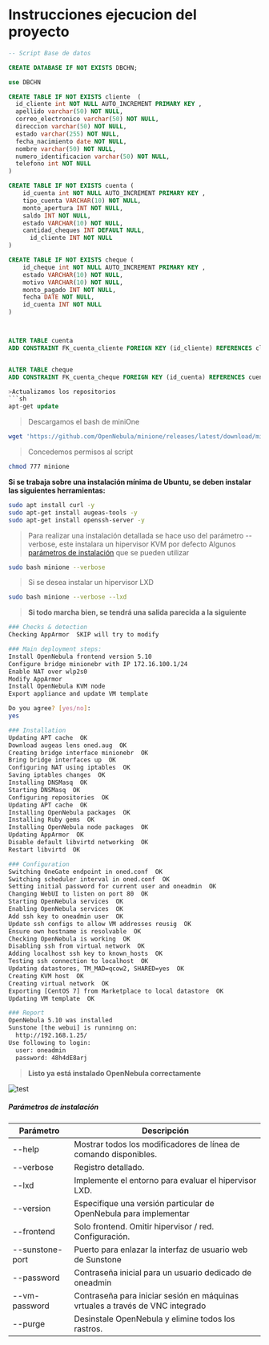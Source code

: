 # Instrucciones ejecucion del proyecto

```sql
-- Script Base de datos

CREATE DATABASE IF NOT EXISTS DBCHN;

use DBCHN

CREATE TABLE IF NOT EXISTS cliente  (
  id_cliente int NOT NULL AUTO_INCREMENT PRIMARY KEY ,
  apellido varchar(50) NOT NULL,
  correo_electronico varchar(50) NOT NULL,
  direccion varchar(50) NOT NULL,
  estado varchar(255) NOT NULL,
  fecha_nacimiento date NOT NULL,
  nombre varchar(50) NOT NULL,
  numero_identificacion varchar(50) NOT NULL,
  telefono int NOT NULL
)

CREATE TABLE IF NOT EXISTS cuenta (
    id_cuenta int NOT NULL AUTO_INCREMENT PRIMARY KEY ,
    tipo_cuenta VARCHAR(10) NOT NULL,
    monto_apertura INT NOT NULL,
    saldo INT NOT NULL,
    estado VARCHAR(10) NOT NULL,
    cantidad_cheques INT DEFAULT NULL,
	  id_cliente INT NOT NULL    
)

CREATE TABLE IF NOT EXISTS cheque (
    id_cheque int NOT NULL AUTO_INCREMENT PRIMARY KEY ,
    estado VARCHAR(10) NOT NULL,
    motivo VARCHAR(10) NOT NULL,
    monto_pagado INT NOT NULL,
    fecha DATE NOT NULL,
    id_cuenta INT NOT NULL    
)



ALTER TABLE cuenta
ADD CONSTRAINT FK_cuenta_cliente FOREIGN KEY (id_cliente) REFERENCES cliente(id_cliente);


ALTER TABLE cheque
ADD CONSTRAINT FK_cuenta_cheque FOREIGN KEY (id_cuenta) REFERENCES cuenta(id_cuenta);

>Actualizamos los repositorios
```sh
apt-get update
```
>Descargamos el bash de miniOne
```sh
wget 'https://github.com/OpenNebula/minione/releases/latest/download/minione'
```

>Concedemos permisos al script
```sh
chmod 777 minione
```
**Si se trabaja sobre una instalación mínima de Ubuntu, se deben instalar las siguientes herramientas:**
```sh
sudo apt install curl -y
sudo apt-get install augeas-tools -y
sudo apt-get install openssh-server -y
```

>Para realizar una instalación detallada se hace uso del parámetro --verbose, este instalara un hipervisor KVM por defecto
>Algunos  [parámetros de instalación](#Parámetros-de-instalación) que se pueden utilizar
```sh
sudo bash minione --verbose
```
>Si se desea instalar un hipervisor LXD
```sh
sudo bash minione --verbose --lxd
```
> __Si todo marcha bien, se tendrá una salida parecida a la siguiente__

```sh
### Checks & detection
Checking AppArmor  SKIP will try to modify

### Main deployment steps:
Install OpenNebula frontend version 5.10
Configure bridge minionebr with IP 172.16.100.1/24
Enable NAT over wlp2s0
Modify AppArmor
Install OpenNebula KVM node
Export appliance and update VM template

Do you agree? [yes/no]:
yes

### Installation
Updating APT cache  OK
Download augeas lens oned.aug  OK
Creating bridge interface minionebr  OK
Bring bridge interfaces up  OK
Configuring NAT using iptables  OK
Saving iptables changes  OK
Installing DNSMasq  OK
Starting DNSMasq  OK
Configuring repositories  OK
Updating APT cache  OK
Installing OpenNebula packages  OK
Installing Ruby gems  OK
Installing OpenNebula node packages  OK
Updating AppArmor  OK
Disable default libvirtd networking  OK
Restart libvirtd  OK

### Configuration
Switching OneGate endpoint in oned.conf  OK
Switching scheduler interval in oned.conf  OK
Setting initial password for current user and oneadmin  OK
Changing WebUI to listen on port 80  OK
Starting OpenNebula services  OK
Enabling OpenNebula services  OK
Add ssh key to oneadmin user  OK
Update ssh configs to allow VM addresses reusig  OK
Ensure own hostname is resolvable  OK
Checking OpenNebula is working  OK
Disabling ssh from virtual network  OK
Adding localhost ssh key to known_hosts  OK
Testing ssh connection to localhost  OK
Updating datastores, TM_MAD=qcow2, SHARED=yes  OK
Creating KVM host  OK
Creating virtual network  OK
Exporting [CentOS 7] from Marketplace to local datastore  OK
Updating VM template  OK

### Report
OpenNebula 5.10 was installed
Sunstone [the webui] is runninng on:
  http://192.168.1.25/
Use following to login:
  user: oneadmin
  password: 48h4dE8arj
```

> __Listo ya está instalado OpenNebula correctamente__

![test](https://dc349.4shared.com/img/HoZMxd7Hea/s23/1727568b198/opennebula)
##### Parámetros de instalación                                                                                                 
| Parámetro | Descripción |
| ------ | ------ |
|--help	| Mostrar todos los modificadores de línea de comando disponibles.|
|--verbose |	Registro detallado.|
|--lxd|	Implemente el entorno para evaluar el hipervisor LXD.|
|--version|	Especifique una versión particular de OpenNebula para implementar|
|--frontend |Solo frontend. Omitir hipervisor / red. Configuración.|
|--sunstone-port|	Puerto para enlazar la interfaz de usuario web de Sunstone|
|--password |	Contraseña inicial para un usuario dedicado de oneadmin|
|--vm-password |	Contraseña para iniciar sesión en máquinas vrtuales a través de VNC integrado|
|--purge | Desinstale OpenNebula y elimine todos los rastros.|
